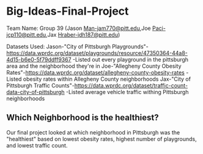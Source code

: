 # Big-Ideas-Final-Project
Team Name: Group 39 (Jason Man-jam770@pitt.edu,Joe Paci-jcp110@pitt.edu,Jax Hraber-jdh187@pitt.edu)

Datasets Used:
Jason-"City of Pittsburgh Playgrounds"-https://data.wprdc.org/dataset/playgrounds/resource/47350364-44a8-4d15-b6e0-5f79ddff9367
  -Listed out every playground in the pittsburgh area and the neighborhood they're in
Joe-"Allegheny County Obesity Rates"-https://data.wprdc.org/dataset/allegheny-county-obesity-rates
  -Listed obesity rates within Allegheny County neighborhoods
Jax-"City of Pittsburgh Traffic Counts"-https://data.wprdc.org/dataset/traffic-count-data-city-of-pittsburgh
  -Listed average vehicle traffic withing Pittsburgh neighborhoods
  
 ## Which Neighborhood is the healthiest?
 Our final project looked at which neighborhood in Pittsburgh was the "healthiest" based on lowest obesity rates, highest number of playgrounds, and lowest traffic count.
 


